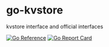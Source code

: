 # go-kvstore
kvstore interface and official interfaces

[![Go Reference](https://pkg.go.dev/badge/github.com/takanoriyanagitani/go-kvstore.svg)](https://pkg.go.dev/github.com/takanoriyanagitani/go-kvstore)
[![Go Report Card](https://goreportcard.com/badge/github.com/takanoriyanagitani/go-kvstore)](https://goreportcard.com/report/github.com/takanoriyanagitani/go-kvstore)
